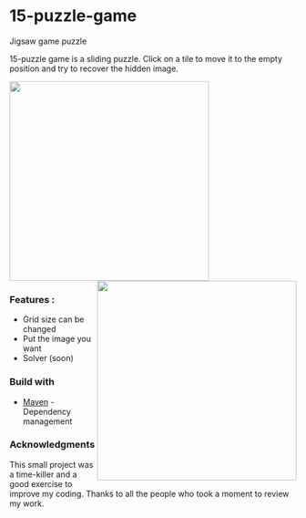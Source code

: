# 15-puzzle-game
Jigsaw game puzzle

15-puzzle game is a sliding puzzle. Click on a tile to move it to the empty position and try to recover the hidden image.

<img src="https://github.com/vesran/15-puzzle-game/blob/master/src/main/resources/bird.png" width="350"> <img src="https://github.com/vesran/15-puzzle-game/blob/master/src/main/resources/bird_mixed.png" width="350" align='right'>

### Features : 
* Grid size can be changed
* Put the image you want
* Solver (soon)

### Build with
* <a href='https://maven.apache.org/'>Maven</a> - Dependency management

### Acknowledgments
This small project was a time-killer and a good exercise to improve my coding. Thanks to all the people who took a moment 
to review my work.
